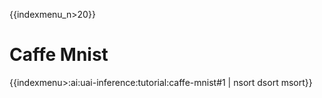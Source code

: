 {{indexmenu_n>20}}

# Caffe Mnist

{{indexmenu>:ai:uai-inference:tutorial:caffe-mnist#1 | nsort dsort msort}}

